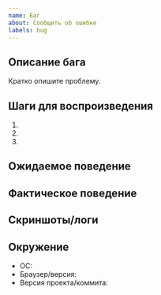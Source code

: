 ```yaml
---
name: Баг
about: Сообщить об ошибке
labels: bug
---
```


## Описание бага
Кратко опишите проблему.

## Шаги для воспроизведения
1. 
2. 
3. 

## Ожидаемое поведение

## Фактическое поведение

## Скриншоты/логи

## Окружение
- ОС: 
- Браузер/версия: 
- Версия проекта/коммита: 
